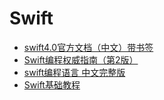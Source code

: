 # Swift

* <a href="https://sn9.us/file/632278-418628670" title="Swift4.0官方文档">swift4.0官方文档（中文）带书签</a>
* <a href="https://sn9.us/file/632278-418628568" title="Swift编程权威指南（第2版）" target="_blank">Swift编程权威指南（第2版）</a>
* <a href="https://sn9.us/file/632278-418628658" title="swift编程语言 中文完整版" target="_blank">swift编程语言 中文完整版</a>
* <a href="https://sn9.us/file/632278-418628565" title="Swift基础教程" target="_blank">Swift基础教程</a>

